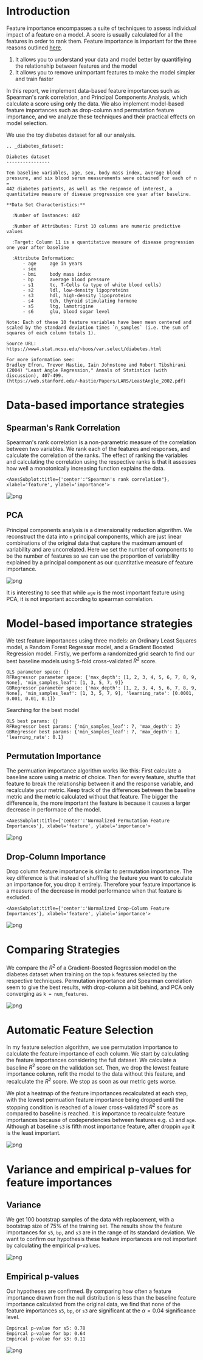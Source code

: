# Introduction
Feature importance encompasses a suite of techniques to assess individual impact of a feature on a model. A score is usually calculated for all the features in order to rank them. Feature importance is important for the three reasons outlined [here](https://towardsdatascience.com/understanding-feature-importance-and-how-to-implement-it-in-python-ff0287b20285). 

1. It allows you to understand your data and model better by quantifiying the relationship between features and the model
2. It allows you to remove unimportant features to make the model simpler and train faster

In this report, we implement data-based feature importances such as Spearman's rank correlation, and Principal Components Analysis, which calculate a score using only the data. We also implement model-based feature importances such as drop-column and permutation feature importance, and we analyze these techniques and their practical effects on model selection.

We use the toy diabetes dataset for all our analysis.

    .. _diabetes_dataset:
    
    Diabetes dataset
    ----------------
    
    Ten baseline variables, age, sex, body mass index, average blood
    pressure, and six blood serum measurements were obtained for each of n =
    442 diabetes patients, as well as the response of interest, a
    quantitative measure of disease progression one year after baseline.
    
    **Data Set Characteristics:**
    
      :Number of Instances: 442
    
      :Number of Attributes: First 10 columns are numeric predictive values
    
      :Target: Column 11 is a quantitative measure of disease progression one year after baseline
    
      :Attribute Information:
          - age     age in years
          - sex
          - bmi     body mass index
          - bp      average blood pressure
          - s1      tc, T-Cells (a type of white blood cells)
          - s2      ldl, low-density lipoproteins
          - s3      hdl, high-density lipoproteins
          - s4      tch, thyroid stimulating hormone
          - s5      ltg, lamotrigine
          - s6      glu, blood sugar level
    
    Note: Each of these 10 feature variables have been mean centered and scaled by the standard deviation times `n_samples` (i.e. the sum of squares of each column totals 1).
    
    Source URL:
    https://www4.stat.ncsu.edu/~boos/var.select/diabetes.html
    
    For more information see:
    Bradley Efron, Trevor Hastie, Iain Johnstone and Robert Tibshirani (2004) "Least Angle Regression," Annals of Statistics (with discussion), 407-499.
    (https://web.stanford.edu/~hastie/Papers/LARS/LeastAngle_2002.pdf)


# Data-based importance strategies

## Spearman's Rank Correlation

Spearman's rank correlation is a non-parametric measure of the correlation between two variables. We rank each of the features and responses, and calculate the correlation of the ranks. The effect of ranking the variables and calculating the correlation using the respective ranks is that it assesses how well a monotonically increasing function explains the data.




    <AxesSubplot:title={'center':"Spearman's rank correlation"}, xlabel='feature', ylabel='importance'>




    
![png](featimp_files/featimp_11_1.png)
    


## PCA
Principal components analysis is a dimensionality reduction algorithm. We reconstruct the data into `n` principal components, which are just linear combinations of the original data that capture the maximum amount of variability and are uncorrelated. Here we set the number of components to be the number of features so we can use the proportion of variability explained by a principal component as our quantitative measure of feature importance.


    
![png](featimp_files/featimp_15_0.png)
    


It is interesting to see that while `age` is the most important feature using PCA, it is not important according to spearman correlation.

# Model-based importance strategies

We test feature importances using three models: an Ordinary Least Squares model, a Random Forest Regressor model, and a Gradient Boosted Regression model. Firstly, we perform a randomized grid search to find our best baseline models using 5-fold cross-validated $R^{2}$ score.

    OLS parameter space: {}
    RFRegressor parameter space: {'max_depth': [1, 2, 3, 4, 5, 6, 7, 8, 9, None], 'min_samples_leaf': [1, 3, 5, 7, 9]}
    GBRegressor parameter space: {'max_depth': [1, 2, 3, 4, 5, 6, 7, 8, 9, None], 'min_samples_leaf': [1, 3, 5, 7, 9], 'learning_rate': [0.0001, 0.001, 0.01, 0.1]}


Searching for the best model

    OLS best params: {}
    RFRegressor best params: {'min_samples_leaf': 7, 'max_depth': 3}
    GBRegressor best params: {'min_samples_leaf': 7, 'max_depth': 1, 'learning_rate': 0.1}


## Permutation Importance
The permuation importance algorithm works like this: First calculate a baseline score using a metric of choice. Then for every feature, shuffle that feature to break the relationship between it and the response variable, and recalculate your metric. Keep track of the differences between the baseline metric and the metric calculated without that feature. The bigger the difference is, the more important the feature is because it causes a larger decrease in performace of the model.




    <AxesSubplot:title={'center':'Normalized Permutation Feature Importances'}, xlabel='feature', ylabel='importance'>




    
![png](featimp_files/featimp_26_1.png)
    


## Drop-Column Importance

Drop column feature importance is similar to permutation importance. The key difference is that instead of shuffling the feature you want to calculate an importance for, you drop it entirely. Therefore your feature importance is a measure of the decrease in model performance when that feature is excluded.




    <AxesSubplot:title={'center':'Normalized Drop-Column Feature Importances'}, xlabel='feature', ylabel='importance'>




    
![png](featimp_files/featimp_30_1.png)
    


# Comparing Strategies

We compare the $R^{2}$ of a Gradient-Boosted Regression model on the diabetes dataset when training on the top `k` features selected by the respective techniques. Permutation importance and Spearman correlation seem to give the best results, with drop-column a bit behind, and PCA only converging as `k = num_features`.


    
![png](featimp_files/featimp_37_0.png)
    


# Automatic Feature Selection

In my feature selection algorithm, we use permutation importance to calculate the feature importance of each column. We start by calculating the feature importances considering the full dataset. We calculate a baseline $R^{2}$ score on the validation set. Then, we drop the lowest feature importance column, refit the model to the data without this feature, and recalculate the $R^{2}$ score. We stop as soon as our metric gets worse.

We plot a heatmap of the feature importances recalculated at each step, with the lowest permuation feature importance being dropped until the stopping condition is reached of a lower cross-validated $R^{2}$ score as compared to baseline is reached. It is importance to recalculate feature importances because of codependencies between features e.g. `s3` and `age`. Although at baseline `s3` is fifth most importance feature, after droppin `age` it is the least important.


    
![png](featimp_files/featimp_46_0.png)
    


# Variance and empirical p-values for feature importances


## Variance
We get 100 bootstrap samples of the data with replacement, with a bootstrap size of 75% of the training set. The results show the feature importances for `s5`, `bp`, and `s3` are in the range of its standard deviation. We want to confirm our hypothesis these feature importances are not important by calculating the empirical p-values.


    
![png](featimp_files/featimp_52_0.png)
    


## Empirical p-values

Our hypotheses are confirmed. By comparing how often a feature importance drawn from the null distribution is less than the baseline feature importance calculated from the original data, we find that none of the feature importances `s5`, `bp`, or `s3` are significant at the $\alpha = 0.04$ significance level.

    Empircal p-value for s5: 0.78
    Empircal p-value for bp: 0.64
    Empircal p-value for s3: 0.11



    
![png](featimp_files/featimp_56_1.png)
    

